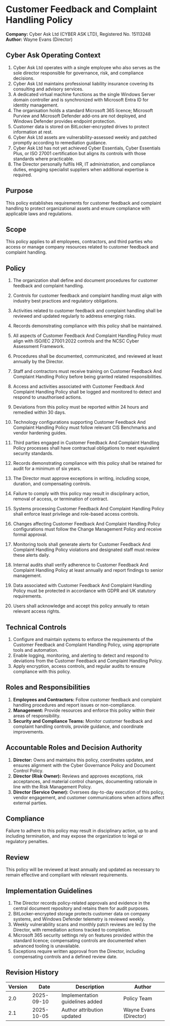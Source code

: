 # Customer Feedback and Complaint Handling Policy

**Company:** Cyber Ask Ltd (CYBER ASK LTD), Registered No. 15113248  
**Author:** Wayne Evans (Director)

## Cyber Ask Operating Context

1. Cyber Ask Ltd operates with a single employee who also serves as the sole director responsible for governance, risk, and compliance decisions.
2. Cyber Ask Ltd maintains professional liability insurance covering its consulting and advisory services.
3. A dedicated virtual machine functions as the single Windows Server domain controller and is synchronized with Microsoft Entra ID for identity management.
4. The organisation holds a standard Microsoft 365 licence; Microsoft Purview and Microsoft Defender add-ons are not deployed, and Windows Defender provides endpoint protection.
5. Customer data is stored on BitLocker-encrypted drives to protect information at rest.
6. Cyber Ask Ltd assets are vulnerability-assessed weekly and patched promptly according to remediation guidance.
7. Cyber Ask Ltd has not yet achieved Cyber Essentials, Cyber Essentials Plus, or ISO 27001 certification but aligns its controls with those standards where practicable.
8. The Director personally fulfils HR, IT administration, and compliance duties, engaging specialist suppliers when additional expertise is required.



## Purpose

This policy establishes requirements for customer feedback and complaint handling to protect organizational assets and ensure compliance with applicable laws and regulations.

## Scope

This policy applies to all employees, contractors, and third parties who access or manage company resources related to customer feedback and complaint handling.

## Policy
1. The organization shall define and document procedures for customer feedback and complaint handling.
2. Controls for customer feedback and complaint handling must align with industry best practices and regulatory obligations.
3. Activities related to customer feedback and complaint handling shall be reviewed and updated regularly to address emerging risks.
4. Records demonstrating compliance with this policy shall be maintained.

1. All aspects of Customer Feedback And Complaint Handling Policy must align with ISO/IEC 27001:2022 controls and the NCSC Cyber Assessment Framework.
2. Procedures shall be documented, communicated, and reviewed at least annually by the Director.
3. Staff and contractors must receive training on Customer Feedback And Complaint Handling Policy before being granted related responsibilities.
4. Access and activities associated with Customer Feedback And Complaint Handling Policy shall be logged and monitored to detect and respond to unauthorised actions.
5. Deviations from this policy must be reported within 24 hours and remedied within 30 days.
6. Technology configurations supporting Customer Feedback And Complaint Handling Policy must follow relevant CIS Benchmarks and vendor hardening guides.
7. Third parties engaged in Customer Feedback And Complaint Handling Policy processes shall have contractual obligations to meet equivalent security standards.
8. Records demonstrating compliance with this policy shall be retained for audit for a minimum of six years.
9. The Director must approve exceptions in writing, including scope, duration, and compensating controls.
10. Failure to comply with this policy may result in disciplinary action, removal of access, or termination of contract.

1. Systems processing Customer Feedback And Complaint Handling Policy shall enforce least privilege and role-based access controls.
2. Changes affecting Customer Feedback And Complaint Handling Policy configurations must follow the Change Management Policy and receive formal approval.
3. Monitoring tools shall generate alerts for Customer Feedback And Complaint Handling Policy violations and designated staff must review these alerts daily.
4. Internal audits shall verify adherence to Customer Feedback And Complaint Handling Policy at least annually and report findings to senior management.
5. Data associated with Customer Feedback And Complaint Handling Policy must be protected in accordance with GDPR and UK statutory requirements.
6. Users shall acknowledge and accept this policy annually to retain relevant access rights.

## Technical Controls

1. Configure and maintain systems to enforce the requirements of the Customer Feedback and Complaint Handling Policy, using appropriate tools and automation.
2. Enable logging, monitoring, and alerting to detect and respond to deviations from the Customer Feedback and Complaint Handling Policy.
3. Apply encryption, access controls, and regular audits to ensure compliance with this policy.

## Roles and Responsibilities

1. **Employees and Contractors:** Follow customer feedback and complaint handling procedures and report issues or non-compliance.
2. **Management:** Provide resources and enforce this policy within their areas of responsibility.
3. **Security and Compliance Teams:** Monitor customer feedback and complaint handling controls, provide guidance, and coordinate improvements.

## Accountable Roles and Decision Authority

1. **Director:** Owns and maintains this policy, coordinates updates, and ensures alignment with the Cyber Governance Policy and Document Control Policy.
2. **Director (Risk Owner):** Reviews and approves exceptions, risk acceptances, and material control changes, documenting rationale in line with the Risk Management Policy.
3. **Director (Service Owner):** Oversees day-to-day execution of this policy, vendor engagement, and customer communications when actions affect external parties.


## Compliance

Failure to adhere to this policy may result in disciplinary action, up to and including termination, and may expose the organization to legal or regulatory penalties.

## Review

This policy will be reviewed at least annually and updated as necessary to remain effective and compliant with relevant requirements.

## Implementation Guidelines
1. The Director records policy-related approvals and evidence in the central document repository and retains them for audit purposes.
2. BitLocker-encrypted storage protects customer data on company systems, and Windows Defender telemetry is reviewed weekly.
3. Weekly vulnerability scans and monthly patch reviews are led by the Director, with remediation actions tracked to completion.
4. Microsoft 365 security settings rely on features provided within the standard licence; compensating controls are documented when advanced tooling is unavailable.
5. Exceptions require written approval from the Director, including compensating controls and a defined review date.


## Revision History

| Version | Date | Description | Author |
| ------- | ---------- | ----------------------- | ------ |
| 2.0     | 2025-09-10 | Implementation guidelines added | Policy Team |
| 2.1     | 2025-10-05 | Author attribution updated | Wayne Evans (Director) |

